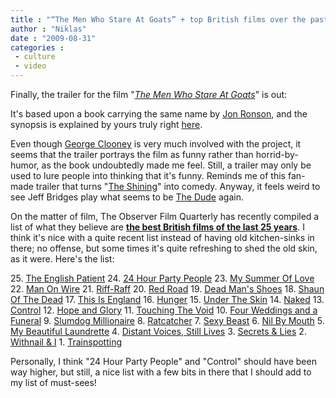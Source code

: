 ```yaml
---
title : "“The Men Who Stare At Goats” + top British films over the past 25 years"
author : "Niklas"
date : "2009-08-31"
categories : 
 - culture
 - video
---
```


Finally, the trailer for the film "_[The Men Who Stare At Goats](http://www.imdb.com/title/tt1234548/)_" is out:

It's based upon a book carrying the same name by [Jon Ronson](http://en.wikipedia.org/wiki/Jon%20Ronson), and the synopsis is explained by yours truly right [here](https://niklasblog.com/?p=1780).

Even though [George Clooney](http://www.imdb.com/name/nm0000123/ "George Clooney") is very much involved with the project, it seems that the trailer portrays the film as funny rather than horrid-by-humor, as the book undoubtedly made me feel. Still, a trailer may only be used to lure people into thinking that it's funny. Reminds me of this fan-made trailer that turns "[The Shining](http://www.youtube.com/watch?v=KmkVWuP_sO0)" into comedy. Anyway, it feels weird to see Jeff Bridges play what seems to be [The Dude](http://11.media.tumblr.com/QFlX6LQ2zl9pjm0nSSNy4lFgo1_400.jpg) again.

On the matter of film, The Observer Film Quarterly has recently compiled a list of what they believe are [**the best British films of the last 25 years**](http://www.guardian.co.uk/film/gallery/2009/aug/30/best-british-films-25-years). I think it's nice with a quite recent list instead of having old kitchen-sinks in there; no offense, but some times it's quite refreshing to shed the old skin, as it were. Here's the list:

25\. [The English Patient](http://www.imdb.com/title/tt0116209/ "The English Patient (film)") 24. [24 Hour Party People](http://www.imdb.com/title/tt0274309) 23. [My Summer Of Love](http://www.imdb.com/title/tt0382189) 22. [Man On Wire](http://www.imdb.com/title/tt1155592/ "Man on Wire") 21. [Riff-Raff](http://www.imdb.com/title/tt0100491/ "Riff-Raff") 20. [Red Road](http://www.imdb.com/title/tt0471030/ "Red Road (film)") 19. [Dead Man's Shoes](http://www.imdb.com/title/tt0419677) 18. [Shaun Of The Dead](http://www.imdb.com/title/tt0365748) 17. [This Is England](http://www.imdb.com/title/tt0480025) 16. [Hunger](http://www.imdb.com/title/tt0986233) 15. [Under The Skin](http://www.imdb.com/title/tt0124185) 14. [Naked](http://www.imdb.com/title/tt0107653) 13. [Control](http://www.imdb.com/title/tt0421082) 12. [Hope and Glory](http://www.imdb.com/title/tt0093209) 11. [Touching The Void](http://www.imdb.com/title/tt0379557/ "Touching the Void (film)") 10. [Four Weddings and a Funeral](http://www.imdb.com/title/tt0109831) 9. [Slumdog Millionaire](http://www.imdb.com/title/tt1010048/ "Slumdog Millionaire") 8. [Ratcatcher](http://www.imdb.com/title/tt0171685) 7. [Sexy Beast](http://www.imdb.com/title/tt0203119) 6. [Nil By Mouth](http://www.imdb.com/title/tt0119792) 5. [My Beautiful Laundrette](http://www.imdb.com/title/tt0091578/ "My Beautiful Laundrette") 4. [Distant Voices, Still Lives](http://www.imdb.com/title/tt0095037) 3. [Secrets & Lies](http://www.imdb.com/title/tt0117589) 2. [Withnail & I](http://www.imdb.com/title/tt0094336) 1. [Trainspotting](http://www.imdb.com/title/tt0117951)

Personally, I think "24 Hour Party People" and "Control" should have been way higher, but still, a nice list with a few bits in there that I should add to my list of must-sees!
